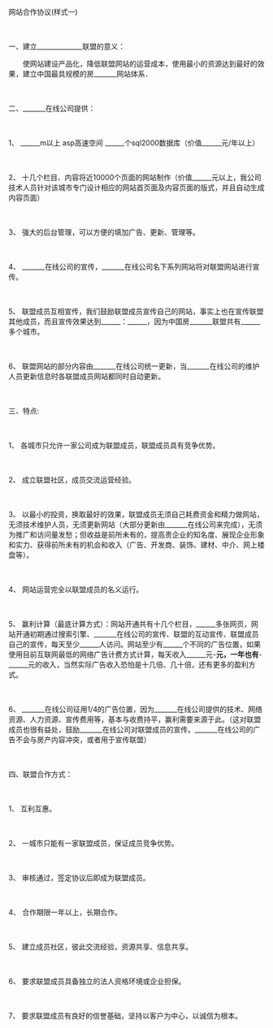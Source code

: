 



网站合作协议(样式一)



 

　　


 一、建立______________联盟的意义：



　　使网站建设产品化，降低联盟网站的运营成本，使用最小的资源达到最好的效果，建立中国最具规模的房_______网站体系．

　　


 二、_______在线公司提供：



　　

1、
______m以上 asp高速空间 ______个sql2000数据库（价值______元/年以上）

　　

2、
十几个栏目、内容将近10000个页面的网站制作（价值______元以上，我公司技术人员针对该城市专门设计相应的网站首页面及内容页面的版式，并且自动生成内容页面）

　　

3、
强大的后台管理，可以方便的填加广告、更新、管理等。

　　

4、
_______在线公司的宣传，_______在线公司名下系列网站将对联盟网站进行宣传。

　　

5、
联盟成员互相宣传，我们鼓励联盟成员宣传自己的网站，事实上也在宣传联盟其他成员，而且宣传效果达到______：______，因为中国房_______联盟共有______多个城市。

　　

6、
联盟网站的部分内容由_______在线公司统一更新，当_______在线公司的维护人员更新信息时各联盟成员网站都同时自动更新。

　　


 三、特点:



　　

1、
各城市只允许一家公司成为联盟成员，联盟成员具有竞争优势。

　　

2、
成立联盟社区，成员交流运营经验。

　　

3、
以最小的投资，换取最好的效果，联盟成员无须自己耗费资金和精力做网站，无须技术维护人员，无须更新网站（大部分更新由_______在线公司来完成），无须为推广和访问量发愁；但收益是前所未有的，提高贵企业的知名度、展现企业形象和实力、获得前所未有的机会和收入（广告、开发商、装饰、建材、中介、网上楼盘等）。

　　

4、
网站运营完全以联盟成员的名义运行。

　　

5、
赢利计算（最底计算方式）：网站开通共有十几个栏目，______多张网页，网站开通初期通过搜索引擎、_______在线公司的宣传、联盟的互动宣传、联盟成员自己的宣传，每天至少______人访问。网站至少有______个不同的广告位置，如果使用目前互联网最低的网络广告计费方式计算，每天收入______元-______元，一年也有______-______元的收入，当然实际广告收入恐怕是十几倍、几十倍，还有更多的盈利方式。

　　

6、
_______在线公司征用1/4的广告位置，因为_______在线公司提供的技术、网络资源、人力资源、宣传费用等，基本与收费持平，赢利需要来源于此。（这对联盟成员也很有益处，鼓励_______在线公司对联盟成员的宣传。_______在线公司的广告不会与房产内容冲突，或者用于宣传联盟）

　　


 四、联盟合作方式：



　　

1、
互利互惠。

　　

2、
一城市只能有一家联盟成员，保证成员竞争优势。

　　

3、
审核通过，签定协议后即成为联盟成员。

　　

4、
合作期限一年以上，长期合作。

　　

5、
建立成员社区，彼此交流经验，资源共享、信息共享。

　　

6、
要求联盟成员具备独立的法人资格环境或企业担保。

　　

7、
要求联盟成员有良好的信誉基础，坚持以客户为中心，以诚信为根本。